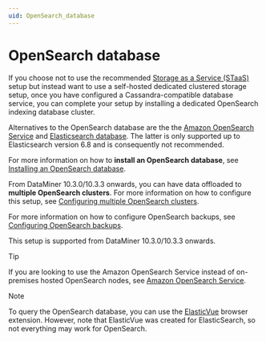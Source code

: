 ```yaml
---
uid: OpenSearch_database
---
```


# OpenSearch database

If you choose not to use the recommended [Storage as a Service (STaaS)](xref:STaaS) setup but instead want to use a self-hosted dedicated clustered storage setup, once you have configured a Cassandra-compatible database service, you can complete your setup by installing a dedicated OpenSearch indexing database cluster.

Alternatives to the OpenSearch database are the the [Amazon OpenSearch Service](xref:Amazon_OpenSearch_Service) and [Elasticsearch database](xref:Elasticsearch_database). The latter is only supported up to Elasticsearch version 6.8 and is consequently not recommended.

For more information on how to **install an OpenSearch database**, see [Installing an OpenSearch database](xref:Installing_OpenSearch_database).

From DataMiner 10.3.0/10.3.3 onwards, you can have data offloaded to **multiple OpenSearch clusters**. For more information on how to configure this setup, see [Configuring multiple OpenSearch clusters](xref:Configuring_multiple_OpenSearch_clusters).

For more information on how to configure OpenSearch backups, see [Configuring OpenSearch backups](xref:Configuring_OpenSearch_Backups).

This setup is supported from DataMiner 10.3.0/10.3.3 onwards.

> [!TIP]
> If you are looking to use the Amazon OpenSearch Service instead of on-premises hosted OpenSearch nodes, see [Amazon OpenSearch Service](xref:Amazon_OpenSearch_Service).

> [!NOTE]
> To query the OpenSearch database, you can use the [ElasticVue](https://elasticvue.com/) browser extension. However, note that ElasticVue was created for ElasticSearch, so not everything may work for OpenSearch.
